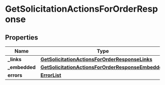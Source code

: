 # GetSolicitationActionsForOrderResponse

## Properties
Name | Type | Description | Notes
------------ | ------------- | ------------- | -------------
**_links** | [**GetSolicitationActionsForOrderResponseLinks**](GetSolicitationActionsForOrderResponseLinks.md) |  |  [optional]
**_embedded** | [**GetSolicitationActionsForOrderResponseEmbedded**](GetSolicitationActionsForOrderResponseEmbedded.md) |  |  [optional]
**errors** | [**ErrorList**](ErrorList.md) |  |  [optional]

